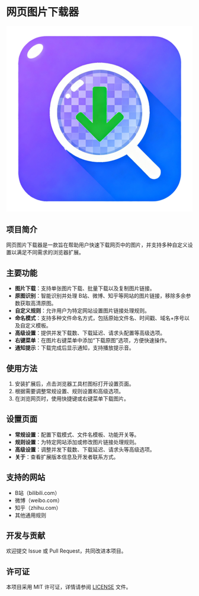 # 网页图片下载器

![扩展图标](icons/icon.png)

## 项目简介
网页图片下载器是一款旨在帮助用户快速下载网页中的图片，并支持多种自定义设置以满足不同需求的浏览器扩展。

## 主要功能
- **图片下载**：支持单张图片下载、批量下载以及复制图片链接。
- **原图识别**：智能识别并处理 B站、微博、知乎等网站的图片链接，移除多余参数获取高清原图。
- **自定义规则**：允许用户为特定网站设置图片链接处理规则。
- **命名模式**：支持多种文件命名方式，包括原始文件名、时间戳、域名+序号以及自定义模板。
- **高级设置**：提供并发下载数、下载延迟、请求头配置等高级选项。
- **右键菜单**：在图片右键菜单中添加“下载原图”选项，方便快速操作。
- **通知提示**：下载完成后显示通知，支持播放提示音。

## 使用方法
1. 安装扩展后，点击浏览器工具栏图标打开设置页面。
2. 根据需要调整常规设置、规则设置和高级选项。
3. 在浏览网页时，使用快捷键或右键菜单下载图片。

## 设置页面
- **常规设置**：配置下载模式、文件名模板、功能开关等。
- **规则设置**：为特定网站添加或修改图片链接处理规则。
- **高级设置**：调整并发下载数、下载延迟、请求头等高级选项。
- **关于**：查看扩展版本信息及开发者联系方式。

## 支持的网站
- B站（bilibili.com）
- 微博（weibo.com）
- 知乎（zhihu.com）
- 其他通用规则

## 开发与贡献
欢迎提交 Issue 或 Pull Request，共同改进本项目。

## 许可证
本项目采用 MIT 许可证，详情请参阅 [LICENSE](LICENSE) 文件。
